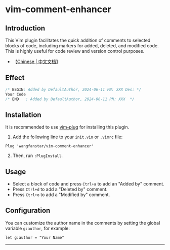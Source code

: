 # vim-comment-enhancer
## Introduction
This Vim plugin facilitates the quick addition of comments to selected blocks of code, including markers for added, deleted, and modified code. This is highly useful for code review and version control purposes.

- 【[Chinese | 中文文档](README_zh.md)】

## Effect
```c
/* BEGIN: Added by DefaultAuthor, 2024-06-11 PN: XXX Des: */
Your Code
/* END   : Added by DefaultAuthor, 2024-06-11 PN: XXX  */
```

## Installation
It is recommended to use [vim-plug](https://github.com/junegunn/vim-plug) for installing this plugin.
1. Add the following line to your `init.vim` or `.vimrc` file:
```vim
Plug 'wangfanstar/vim-comment-enhancer'
```
2. Then, run `:PlugInstall`.
## Usage
- Select a block of code and press `Ctrl+a` to add an "Added by" comment.
- Press `Ctrl+d` to add a "Deleted by" comment.
- Press `Ctrl+o` to add a "Modified by" comment.
## Configuration
You can customize the author name in the comments by setting the global variable `g:author`, for example:
```vim
let g:author = "Your Name"
```
---